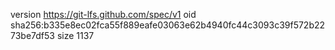 version https://git-lfs.github.com/spec/v1
oid sha256:b335e8ec02fca55f889eafe03063e62b4940fc44c3093c39f572b2273be7df53
size 1137
